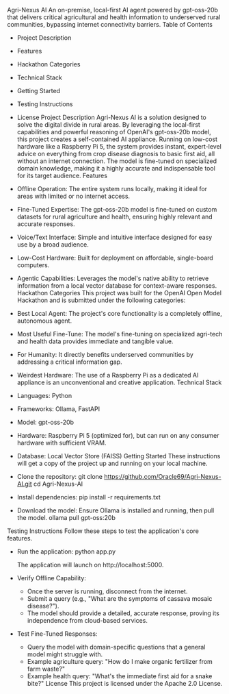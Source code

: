 Agri-Nexus AI
An on-premise, local-first AI agent powered by gpt-oss-20b that delivers critical agricultural and health information to underserved rural communities, bypassing internet connectivity barriers.
Table of Contents
 * Project Description
 * Features
 * Hackathon Categories
 * Technical Stack
 * Getting Started
 * Testing Instructions
 * License
Project Description
Agri-Nexus AI is a solution designed to solve the digital divide in rural areas. By leveraging the local-first capabilities and powerful reasoning of OpenAI's gpt-oss-20b model, this project creates a self-contained AI appliance. Running on low-cost hardware like a Raspberry Pi 5, the system provides instant, expert-level advice on everything from crop disease diagnosis to basic first aid, all without an internet connection. The model is fine-tuned on specialized domain knowledge, making it a highly accurate and indispensable tool for its target audience.
Features
 * Offline Operation: The entire system runs locally, making it ideal for areas with limited or no internet access.
 * Fine-Tuned Expertise: The gpt-oss-20b model is fine-tuned on custom datasets for rural agriculture and health, ensuring highly relevant and accurate responses.
 * Voice/Text Interface: Simple and intuitive interface designed for easy use by a broad audience.
 * Low-Cost Hardware: Built for deployment on affordable, single-board computers.
 * Agentic Capabilities: Leverages the model's native ability to retrieve information from a local vector database for context-aware responses.
Hackathon Categories
This project was built for the OpenAI Open Model Hackathon and is submitted under the following categories:
 * Best Local Agent: The project's core functionality is a completely offline, autonomous agent.
 * Most Useful Fine-Tune: The model's fine-tuning on specialized agri-tech and health data provides immediate and tangible value.
 * For Humanity: It directly benefits underserved communities by addressing a critical information gap.
 * Weirdest Hardware: The use of a Raspberry Pi as a dedicated AI appliance is an unconventional and creative application.
Technical Stack
 * Languages: Python
 * Frameworks: Ollama, FastAPI
 * Model: gpt-oss-20b
 * Hardware: Raspberry Pi 5 (optimized for), but can run on any consumer hardware with sufficient VRAM.
 * Database: Local Vector Store (FAISS)
Getting Started
These instructions will get a copy of the project up and running on your local machine.
 * Clone the repository:
   git clone https://github.com/Oracle69/Agri-Nexus-AI.git
cd Agri-Nexus-AI

 * Install dependencies:
   pip install -r requirements.txt

 * Download the model: Ensure Ollama is installed and running, then pull the model.
   ollama pull gpt-oss:20b

Testing Instructions
Follow these steps to test the application's core features.
 * Run the application:
   python app.py

   The application will launch on http://localhost:5000.
 * Verify Offline Capability:
   * Once the server is running, disconnect from the internet.
   * Submit a query (e.g., "What are the symptoms of cassava mosaic disease?").
   * The model should provide a detailed, accurate response, proving its independence from cloud-based services.
 * Test Fine-Tuned Responses:
   * Query the model with domain-specific questions that a general model might struggle with.
   * Example agriculture query: "How do I make organic fertilizer from farm waste?"
   * Example health query: "What's the immediate first aid for a snake bite?"
License
This project is licensed under the Apache 2.0 License.
